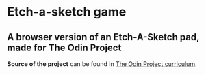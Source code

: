 # Etch-a-sketch game
## A browser version of an Etch-A-Sketch pad, made for The Odin Project

**Source of the project** can be found in [The Odin Project curriculum](https://www.theodinproject.com/lessons/foundations-etch-a-sketch).
